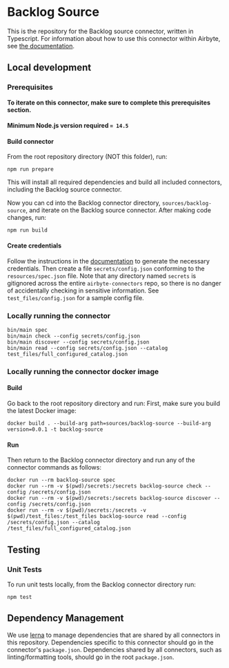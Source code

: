 # Backlog Source

This is the repository for the Backlog source connector, written in Typescript.
For information about how to use this connector within Airbyte, see [the
documentation](https://docs.airbyte.io/integrations/sources/backlog).

## Local development

### Prerequisites

**To iterate on this connector, make sure to complete this prerequisites
section.**

#### Minimum Node.js version required `= 14.5`

#### Build connector

From the root repository directory (NOT this folder), run:

```
npm run prepare
```

This will install all required dependencies and build all included connectors,
including the Backlog source connector.

Now you can cd into the Backlog connector directory, `sources/backlog-source`,
and iterate on the Backlog source connector. After making code changes, run:

```
npm run build
```

#### Create credentials

Follow the instructions in the
[documentation](https://docs.airbyte.io/integrations/sources/backlog) to
generate the necessary credentials. Then create a file `secrets/config.json`
conforming to the `resources/spec.json` file. Note that any directory named
`secrets` is gitignored across the entire `airbyte-connectors` repo, so there is
no danger of accidentally checking in sensitive information. See
`test_files/config.json` for a sample config file.

### Locally running the connector

```
bin/main spec
bin/main check --config secrets/config.json
bin/main discover --config secrets/config.json
bin/main read --config secrets/config.json --catalog test_files/full_configured_catalog.json
```

### Locally running the connector docker image

#### Build

Go back to the root repository directory and run:
First, make sure you build the latest Docker image:

```
docker build . --build-arg path=sources/backlog-source --build-arg version=0.0.1 -t backlog-source
```

#### Run

Then return to the Backlog connector directory and run any of the connector
commands as follows:

```
docker run --rm backlog-source spec
docker run --rm -v $(pwd)/secrets:/secrets backlog-source check --config /secrets/config.json
docker run --rm -v $(pwd)/secrets:/secrets backlog-source discover --config /secrets/config.json
docker run --rm -v $(pwd)/secrets:/secrets -v $(pwd)/test_files:/test_files backlog-source read --config /secrets/config.json --catalog /test_files/full_configured_catalog.json
```

## Testing

### Unit Tests

To run unit tests locally, from the Backlog connector directory run:

```
npm test
```


## Dependency Management

We use [lerna](https://lerna.js.org/) to manage dependencies that are shared by
all connectors in this repository. Dependencies specific to this connector
should go in the connector's `package.json`. Dependencies shared by all
connectors, such as linting/formatting tools, should go in the root
`package.json`.
